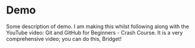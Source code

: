  # Demo

 Some description of demo. I am making this whilst following along with the YouTube video: Git and GitHub for Beginners - Crash Course.
 It is a very comprehensive video; you can do this, Bridget!
